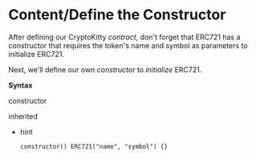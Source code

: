 # Content/Define the Constructor

After defining our CryptoKitty *contract*, don't forget that ERC721 has a constructor that requires the token's name and symbol as parameters to initialize ERC721.

Next, we'll define our own *constructor* to *initialize* ERC721. 

**Syntax**

constructor

inherited

- hint
    
    ```solidity
    constructor() ERC721("name", "symbol") {}
    ```
    
